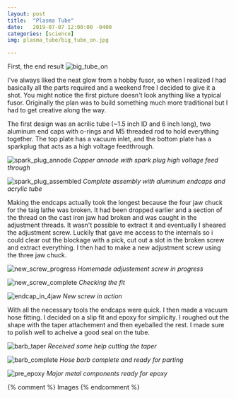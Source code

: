 ```yaml
---
layout: post
title:  "Plasma Tube"
date:   2019-07-07 12:00:00 -0400
categories: [science]
img: plasma_tube/big_tube_on.jpg

---
```



First, the end result
![big_tube_on][big_tube_on]

I've always liked the neat glow from a hobby fusor, so when I realized I had basically all the parts required and a weekend free I decided to give it a shot. You might notice the first picture doesn't look anything like a typical fusor. Originally the plan was to build something much more traditional but I had to get creative along the way. 

The first design was an acrilic tube (~1.5 inch ID and 6 inch long), two aluminum end caps with o-rings and M5 threaded rod to hold everything together. The top plate has a vacuum inlet, and the bottom plate has a sparkplug that acts as a high voltage feedthrough. 

![spark_plug_annode][spark_plug_annode]
*Copper annode with spark plug high voltage feed through*

![spark_plug_assembled][spark_plug_assembled]
*Complete assembly with aluminum endcaps and acrylic tube*

Making the endcaps actually took the longest because the four jaw chuck for the taig lathe was broken. It had been dropped earlier and a section of the thread on the cast iron jaw had broken and was caught in the adjustment threads. It wasn't possible to extract it and eventually I sheared the adjustment screw. Luckily that gave me access to the internals so i could clear out the blockage with a pick, cut out a slot in the broken screw and extract everything. I then had to make a new adjustment screw using the three jaw chuck. 

![new_screw_progress][new_screw_progress]
*Homemade adjustement screw in progress*

![new_screw_complete][new_screw_complete]
*Checking the fit*

![endcap_in_4jaw][endcap_in_4jaw]
*New screw in action*

With all the necessary tools the endcaps were quick. I then made a vacuum hose fitting. I decided on a slip fit and epoxy for simplicity. I roughed out the shape with the taper attachement and then eyeballed the rest. I made sure to polish well to acheive a good seal on the tube. 

![barb_taper][barb_taper]
*Received some help cutting the taper*

![barb_complete][barb_complete]
*Hose barb complete and ready for parting*

![pre_epoxy][pre_epoxy]
*Major metal components ready for epoxy*

{% comment %}
Images
{% endcomment %}

[big_tube_on]:          {{site.url}}/assets/plasma_tube/big_tube_on.jpg
[spark_plug_annode]:    {{site.url}}/assets/plasma_tube/spark_plug_annode.jpg
[spark_plug_assembled]: {{site.url}}/assets/plasma_tube/spark_plug_assembled.jpg
[new_screw_progress]:   {{site.url}}/assets/plasma_tube/new_screw_progress.jpg
[new_screw_complete]:   {{site.url}}/assets/plasma_tube/new_screw_complete.jpg
[endcap_in_4jaw]:       {{site.url}}/assets/plasma_tube/endcap_in_4jaw.jpg
[barb_taper]:           {{site.url}}/assets/plasma_tube/barb_taper.jpg
[barb_complete]:        {{site.url}}/assets/plasma_tube/barb_complete.jpg
[pre_epoxy]:            {{site.url}}/assets/plasma_tube/pre_epoxy.jpg

